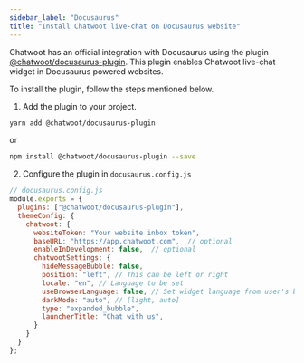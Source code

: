 ```yaml
---
sidebar_label: "Docusaurus"
title: "Install Chatwoot live-chat on Docusaurus website"
---
```


Chatwoot has an official integration with Docusaurus using the plugin [@chatwoot/docusaurus-plugin](https://www.npmjs.com/package/@chatwoot/docusaurus-plugin). This plugin enables Chatwoot live-chat widget in Docusaurus powered websites.

To install the plugin, follow the steps mentioned below.

1. Add the plugin to your project.
```bash
yarn add @chatwoot/docusaurus-plugin
```
or
```bash
npm install @chatwoot/docusaurus-plugin --save
```

2. Configure the plugin in `docusaurus.config.js`

```js
// docusaurus.config.js
module.exports = {
  plugins: ["@chatwoot/docusaurus-plugin"],
  themeConfig: {
    chatwoot: {
      websiteToken: "Your website inbox token",
      baseURL: "https://app.chatwoot.com",  // optional
      enableInDevelopment: false,  // optional
      chatwootSettings: {
        hideMessageBubble: false,
        position: "left", // This can be left or right
        locale: "en", // Language to be set
        useBrowserLanguage: false, // Set widget language from user's browser
        darkMode: "auto", // [light, auto]
        type: "expanded_bubble",
        launcherTitle: "Chat with us",
      }
    }
  }
};
```
